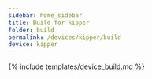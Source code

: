```yaml
---
sidebar: home_sidebar
title: Build for kipper
folder: build
permalink: /devices/kipper/build
device: kipper
---
```

{% include templates/device_build.md %}
